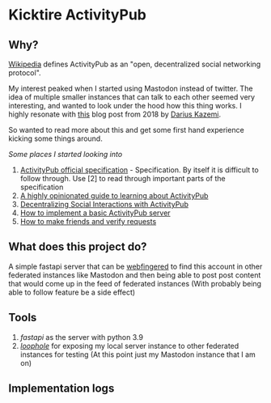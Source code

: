 # Kicktire ActivityPub

## Why?

[Wikipedia](https://en.wikipedia.org/wiki/ActivityPub) defines ActivityPub as an "open, decentralized social networking protocol".

My interest peaked when I started using Mastodon instead of twitter. The idea of multiple smaller instances that can talk to each other seemed very interesting, and wanted to look under the hood how this thing works. I highly resonate with [this](https://tinysubversions.com/notes/decentralized-social-networks/) blog post from 2018 by [Darius Kazemi](https://tinysubversions.com/bio.html).

So wanted to read more about this and get some first hand experience kicking some things around.

_Some places I started looking into_

1. [ActivityPub official specification](https://www.w3.org/TR/activitypub/) - Specification. By itself it is difficult to follow through. Use [2] to read through important parts of the specification
2. [A highly opinionated guide to learning about ActivityPub](https://tinysubversions.com/notes/reading-activitypub/)
3. [Decentralizing Social Interactions with ActivityPub](https://hacks.mozilla.org/2018/11/decentralizing-social-interactions-with-activitypub/)
4. [How to implement a basic ActivityPub server](https://blog.joinmastodon.org/2018/06/how-to-implement-a-basic-activitypub-server/)
5. [How to make friends and verify requests](https://blog.joinmastodon.org/2018/07/how-to-make-friends-and-verify-requests/)

## What does this project do?

A simple fastapi server that can be [webfingered](https://en.wikipedia.org/wiki/WebFinger) to find this account in other federated instances like Mastodon and then being able to post post content that would come up in the feed of federated instances (With probably being able to follow feature be a side effect)

## Tools

1. _fastapi_ as the server with python 3.9
2. [_loophole_](https://loophole.cloud/) for exposing my local server instance to other federated instances for testing (At this point just my Mastodon instance that I am on)

## Implementation logs
